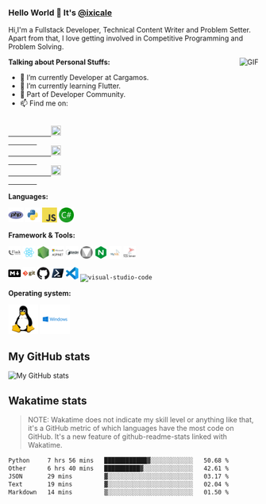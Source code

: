 <!--
**ixicale/ixicale** is a ✨ _special_ ✨ repository because its `README.md` (this file) appears on your GitHub profile.

Here are some ideas to get you started:

- 🔭 I’m currently working on ...
- 🌱 I’m currently learning ...
- 👯 I’m looking to collaborate on ...
- 🤔 I’m looking for help with ...
- 💬 Ask me about ...
- 📫 How to reach me: ...
- 😄 Pronouns: ...
- ⚡ Fun fact: ...

-->

### Hello World 👋 It's [@ixicale](https://in.linkedin.com/in/ixicale)

Hi,I'm a Fullstack Developer, Technical Content Writer and Problem Setter. Apart from that, I love getting involved in Competitive Programming and Problem Solving.

<img align="right" height="365" alt="GIF" src="https://media.giphy.com/media/USV0ym3bVWQJJmNu3N/giphy.gif" />

**Talking about Personal Stuffs:**

-   🔭 I’m currently Developer at Cargamos.
-   🌱 I’m currently learning Flutter.
-   👯 Part of Developer Community.
-   📫 Find me on:

<p>
    <!-- <a href="https://ixicale.github.io/" target="_blank" rel="noopener noreferrer">
        <code>
            <img
                class="text-red" height="20" width="20"
                src="https://raw.githubusercontent.com/iconic/open-iconic/master/svg/globe.svg"
            />
        </code>
    </a> -->
    <a href="https://linkedin.com/in/ixicale">
        <code>
            <img
                class="text-red" height="20" width="20"
                src="https://cdn.jsdelivr.net/npm/simple-icons@v3/icons/linkedin.svg"
            />
        </code>
    </a>
    <a href="mailto:ixicaleescalante@gmail.com" >
        <code>
            <img
                class="text-red" height="20" width="20"
                src="https://cdn.jsdelivr.net/npm/simple-icons@v4/icons/gmail.svg"
            />
        </code>
    </a>
    <a href="https://wakatime.com/@ixicale" >
        <code>
            <img
                class="text-red" height="20" width="20"
                src="https://wakatime.com/static/img/wakatime.svg"
            />
        </code>
    </a>
    
</p>

**Languages:**

<code><img height="30" width="30" alt="php" src="https://raw.githubusercontent.com/github/explore/master/topics/php/php.png" /></code>
<code><img height="30" width="30" alt="python" src="https://raw.githubusercontent.com/github/explore/master/topics/python/python.png" /></code>
<code><img height="30" width="30" alt="javascript" src="https://raw.githubusercontent.com/github/explore/master/topics/javascript/javascript.png" /></code>
<code><img height="30" width="30" alt="csharp" src="https://raw.githubusercontent.com/github/explore/master/topics/csharp/csharp.png" /></code>

**Framework & Tools:**

<code><img height="25" width="25" alt="flask" src="https://raw.githubusercontent.com/github/explore/master/topics/flask/flask.png" /></code>
<code><img height="25" width="25" alt="react" src="https://raw.githubusercontent.com/github/explore/master/topics/react/react.png" /></code>
<code><img height="25" width="25" alt="nodejs" src="https://raw.githubusercontent.com/github/explore/master/topics/nodejs/nodejs.png" /></code>
<code><img height="25" width="25" alt="aspnet" src="https://raw.githubusercontent.com/github/explore/master/topics/aspnet/aspnet.png" /></code>
<code><img height="25" width="25" alt="bash" src="https://raw.githubusercontent.com/github/explore/master/topics/bash/bash.png" /></code>
<code><img height="25" width="25" alt="material-design" src="https://raw.githubusercontent.com/github/explore/master/topics/material-design/material-design.png" /></code>
<code><img height="25" width="25" alt="nginx" src="https://raw.githubusercontent.com/github/explore/master/topics/nginx/nginx.png" /></code>
<code><img height="25" width="25" alt="mysql" src="https://raw.githubusercontent.com/github/explore/master/topics/mysql/mysql.png" /></code>
<code><img height="25" width="25" alt="sql-server" src="https://raw.githubusercontent.com/github/explore/master/topics/sql-server/sql-server.png" /></code>

<code><img height="25" width="25" alt="markdown" src="https://raw.githubusercontent.com/github/explore/master/topics/markdown/markdown.png" /></code>
<code><img height="25" width="25" alt="git" src="https://raw.githubusercontent.com/github/explore/master/topics/git/git.png" /></code>
<code><img height="25" width="25" alt="github" src="https://raw.githubusercontent.com/github/explore/master/topics/github/github.png" /></code>
<code><img height="25" width="25" alt="powershell" src="https://raw.githubusercontent.com/github/explore/master/topics/powershell/powershell.png" /></code>
<code><img height="25" width="25" alt="visual-studio-code" src="https://raw.githubusercontent.com/github/explore/master/topics/visual-studio-code/visual-studio-code.png" /></code>
<code><img height="20" width="20" alt="visual-studio-code" src="https://dbeaver.io/wp-content/uploads/2015/09/beaver-head.png" /></code>


**Operating system:**

<code><img height="60" width="60" alt="linux" src="https://raw.githubusercontent.com/github/explore/master/topics/linux/linux.png" /></code>
<code><img height="60" width="60" alt="linux" src="https://raw.githubusercontent.com/github/explore/master/topics/windows/windows.png" /></code>

## My GitHub stats

![My GitHub stats](https://github-readme-stats.vercel.app/api?username=ixicale&show_icons=true&count_private=true&include_all_commits=true&hide_border=true)

## Wakatime stats

> NOTE: Wakatime does not indicate my skill level or anything like that, it's a GitHub metric of which languages have the most code on GitHub. It's a new feature of github-readme-stats linked with Wakatime.

<!--START_SECTION:waka-->
```text
Python     7 hrs 56 mins   ████████████▓░░░░░░░░░░░░   50.68 % 
Other      6 hrs 40 mins   ██████████▓░░░░░░░░░░░░░░   42.61 % 
JSON       29 mins         ▓░░░░░░░░░░░░░░░░░░░░░░░░   03.17 % 
Text       19 mins         ▓░░░░░░░░░░░░░░░░░░░░░░░░   02.04 % 
Markdown   14 mins         ▒░░░░░░░░░░░░░░░░░░░░░░░░   01.50 % 
```
<!--END_SECTION:waka-->
